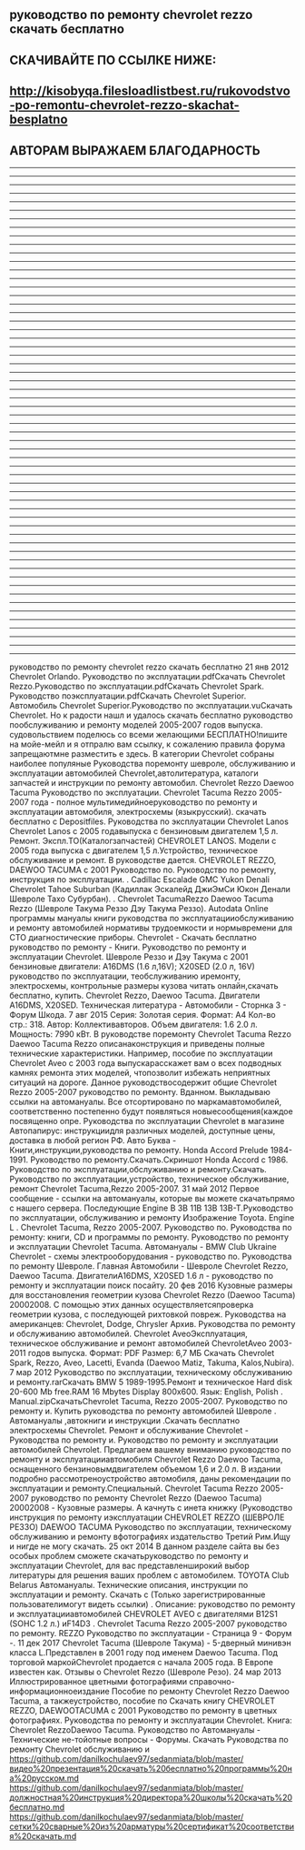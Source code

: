 руководство по ремонту chevrolet rezzo скачать бесплатно
--------------------------------------------------
СКАЧИВАЙТЕ ПО ССЫЛКЕ НИЖЕ:
--------------------------------------------------
http://kisobyqa.filesloadlistbest.ru/rukovodstvo-po-remontu-chevrolet-rezzo-skachat-besplatno
--------------------------------------------------
АВТОРАМ ВЫРАЖАЕМ БЛАГОДАРНОСТЬ
--------------------------------------------------
--------------------------------------------------
--------------------------------------------------
--------------------------------------------------
--------------------------------------------------
--------------------------------------------------
--------------------------------------------------
--------------------------------------------------
--------------------------------------------------
--------------------------------------------------
--------------------------------------------------
--------------------------------------------------
--------------------------------------------------
--------------------------------------------------
--------------------------------------------------
--------------------------------------------------
--------------------------------------------------
--------------------------------------------------
--------------------------------------------------
--------------------------------------------------
--------------------------------------------------
--------------------------------------------------
--------------------------------------------------
--------------------------------------------------
--------------------------------------------------
--------------------------------------------------
--------------------------------------------------
--------------------------------------------------
--------------------------------------------------
--------------------------------------------------
--------------------------------------------------
--------------------------------------------------
--------------------------------------------------
--------------------------------------------------
--------------------------------------------------
--------------------------------------------------
--------------------------------------------------
--------------------------------------------------
--------------------------------------------------
--------------------------------------------------
--------------------------------------------------
--------------------------------------------------
--------------------------------------------------
--------------------------------------------------
--------------------------------------------------
--------------------------------------------------
--------------------------------------------------
--------------------------------------------------
--------------------------------------------------
--------------------------------------------------
--------------------------------------------------
--------------------------------------------------
--------------------------------------------------
--------------------------------------------------
--------------------------------------------------
--------------------------------------------------
--------------------------------------------------
--------------------------------------------------
--------------------------------------------------
руководство по ремонту chevrolet rezzo скачать бесплатно 21 янв 2012  Chevrolet Orlando. Руководство по эксплуатации.pdfСкачать Chevrolet Rezzo.Руководство по эксплуатации.pdfСкачать Chevrolet Spark. Руководство поэксплуатации.pdfСкачать Chevrolet Superior. Автомобиль Chevrolet Superior.Руководство по эксплуатации.vuСкачать Chevrolet. Но к радости нашл и удалось скачать бесплатно руководство пообслуживанию и ремонту моделей 2005-2007 годов выпуска. судовольствием поделюсь со всеми желающими БЕСПЛАТНО!пишите на мойе-мейл и я отпралю вам ссылку, к сожалению правила форума запрещаютмне разместить е здесь. В категории Chevrolet собраны наиболее популяные Руководства поремонту шевроле, обслуживанию и эксплуатации автомобилей Chevrolet,автолитература, каталоги запчастей и инструкции по ремонту автомобил. Chevrolet Rezzo Daewoo Tacuma Руководство по эксплуатации. Chevrolet Tacuma Rezzo 2005-2007 года - полное мультимедийноеруководство по ремонту и эксплуатации автомобиля, электросхемы (языкрусский). скачать бесплатно с Depositfiles. Руководства по эксплуатации Chevrolet Lanos Chevrolet Lanos c 2005 годавыпуска с бензиновым двигателем 1,5 л. Ремонт. Экспл.ТО(Каталогзапчастей) CHEVROLET LANOS. Модели с 2005 года выпуска с двигателем 1,5 л.Устройство, техническое обслуживание и ремонт. В руководстве дается. CHEVROLET REZZO, DAEWOO TACUMA с 2001 Руководство по. Руководство по ремонту, инструкция по эксплуатации. . Cadillaс Escalade GMC Yukon  Denali  Chevrolet Tahoe  Suburban (Кадиллак Эскалейд ДжиЭмСи Юкон  Денали  Шевроле Тахо  Субурбан). . Chevrolet TacumaRezzo  Daewoo Tacuma  Rezzo (Шевроле Такума Реззо  Дэу Такума  Реззо). Autodata Online программы мануалы книги руководства по эксплуатацииобслуживанию и ремонту автомобилей нормативы трудоемкости и нормывремени для СТО диагностические приборы. Chevrolet - Скачать бесплатно руководство по ремонту - Книги. Руководство по ремонту и эксплуатации Chevrolet. Шевроле Реззо и Дэу Такума с 2001 бензиновые двигатели: A16DMS (1.6 л,16V); X20SED (2.0 л, 16V) руководство по эксплуатации, теобслуживанию иремонту, электросхемы, контрольные размеры кузова читать онлайн,скачать бесплатно, купить.
Chevrolet Rezzo, Daewoo Tacuma. Двигатели A16DMS, X20SED. Техническая литература - Автомобили - Сторнка 3 - Форум Шкода. 7 авг 2015  Серия: Золотая серия. Формат: А4 Кол-во стр.: 318. Автор: Коллективавторов. Объем двигателя: 1.6  2.0 л. Мощность: 7990 кВт. В руководстве поремонту Chevrolet Tacuma Rezzo  Daewoo Tacuma  Rezzo описанаконструкция и приведены полные технические характеристики. Например, пособие по эксплуатации Chevrolet Aveo с 2003 года выпускарасскажет вам о всех подводных камнях ремонта этих моделей, чтопозволит избежать неприятных ситуаций на дороге. Данное руководствосодержит общие  Chevrolet Rezzo 2005-2007  руководство по ремонту. Вданном. Выкладываю ссылки на автомануалы. Все отсортировано по маркамавтомобилей, соответственно постепенно будут появляться новыесообщения(каждое посвященно опре. Руководства по эксплуатации Chevrolet в магазине Автопапирус: инструкциидля различных моделей, доступные цены, доставка в любой регион РФ. Авто Буква - Книги,инструкции,руководства по ремонту. Honda Accord Prelude 1984-1991. Руководство по ремонту.Скачать.Cкриншот Honda Accord с 1986. Руководство по эксплуатации,обслуживанию и ремонту.Скачать.  Руководство по эксплуатации,устройство, техническое обслуживание, ремонт  Chevrolet Tacuma,Rezzo 2005-2007. 31 май 2012  Первое сообщение - ссылки на автомануалы, которые вы можете скачатьпрямо с нашего сервера. Последующие  Engine B 3B 11B 13B 13B-T.Руководство по эксплуатации, обслуживанию и ремонту Изображение Toyota. Engine L . Chevrolet Tacuma, Rezzo 2005-2007. Руководство по. Руководства по ремонту: книги, CD и программы по ремонту. Руководство по ремонту и эксплуатации Chevrolet Tacuma. Автомануалы - BMW Club Ukraine
Chevrolet - схемы электрооборудования - руководство по. Руководства по ремонту Шевроле. Главная Автомобили - Шевроле Chevrolet Rezzo, Daewoo Tacuma. ДвигателиA16DMS, X20SED 1.6 л - руководство по ремонту и эксплуатации  поиск посайту. 20 фев 2016  Кузовные размеры для восстановления геометрии кузова Chevrolet Rezzo (Daewoo Tacuma) 20002008. С помощью этих данных осуществляетсяпроверка геометрии кузова, с последующей рихтовкой повреж. Руководства на американцев: Chevrolet, Dodge, Chrysler Архив. Руководства по ремонту и обслуживанию автомобилей.  Chevrolet AveoЭксплуатация, техническое обслуживание и ремонт автомобилей ChevroletAveo 2003-2011 годов выпуска. Формат: PDF Размер: 6,7 МБ Скачать Chevrolet Spark, Rezzo, Aveo, Lacetti, Evanda (Daewoo Matiz, Takuma, Kalos,Nubira). 7 мар 2012  Руководство по эксплуатации, техническому обслуживанию и ремонту.rarСкачать BMW 5 1989-1995.Ремонт и техническое  Hard disk 20-600 Mb free.RAM 16 Mbytes Display 800x600. Язык: English, Polish . Manual.zipСкачатьChevrolet Tacuma, Rezzo 2005-2007. Руководство по ремонту и. Купить руководства по ремонту автомобилей Шевроле . Автомануалы ,автокниги и инструкции .Скачать бесплатно электросхемы Chevrolet. Ремонт и обслуживание Chevrolet - Руководства по ремонту и. Руководство по ремонту и эксплуатации автомобилей Chevrolet. Предлагаем вашему вниманию руководство по ремонту и эксплуатацииавтомобиля Chevrolet Rezzo Daewoo Tacuma, оснащенного бензиновымдвигателем объемом 1,6 и 2.0 л. В издании подробно рассмотреноустройство автомобиля, даны рекомендации по эксплуатации и ремонту.Специальный. Chevrolet Tacuma  Rezzo 2005-2007 руководство по ремонту
Chevrolet Rezzo (Daewoo Tacuma) 20002008 - Кузовные размеры. А качнуть с инета книжку (Руководство  инструкция по ремонту иэксплуатации CHEVROLET REZZO (ШЕВРОЛЕ РЕЗЗО)  DAEWOO TACUMA Руководство по эксплуатации, техническому обслуживанию и ремонту вфотографиях издательство Третий Рим.Ищу и нигде не могу скачать. 25 окт 2014  В данном разделе сайта вы без особых проблем сможете скачатьруководство по ремонту и эксплуатации Chevrolet, для вас представленширокий выбор литературы для решения ваших проблем с автомобилем. TOYOTA Club Belarus  Автомануалы. Технические описания, инструкции по эксплуатации и ремонту. Скачать с  (Только зарегистрированные пользователимогут видеть ссылки) . Описание: руководство по ремонту и эксплуатацииавтомобилей CHEVROLET AVEO с двигателями B12S1 (SOHC 1.2 л.) иF14D3 . Chevrolet Tacuma  Rezzo 2005-2007 руководство по ремонту. REZZO Руководство по эксплуатации - Страница 9 - Форум -. 11 дек 2017  Chevrolet Tacuma (Шевроле Такума) - 5-дверный минивэн класса L.Представлен в 2001 году под именем Daewoo Tacuma. Под торговой маркойChevrolet продается с начала 2005 года. В Европе известен как. Отзывы о Chevrolet Rezzo (Шевроле Резо). 24 мар 2013  Иллюстрированное цветными фотографиями справочно-информационноеиздание Пособие по ремонту Chevrolet Rezzo  Daewoo Tacuma, а такжеустройство, пособие по  Скачать книгу CHEVROLET REZZO, DAEWOOTACUMA с 2001 Руководство по ремонту в цветных фотографиях. Руководства по ремонту и эксплуатации Chevrolet. Книга: Chevrolet RezzoDaewoo Tacuma. Руководство по
Автомануалы - Технические не-тойотные вопросы - Форумы. Скачать Руководства по ремонту Chevrolet обслуживанию и
https://github.com/danilkochulaev97/sedanmiata/blob/master/видео%20презентация%20скачать%20бесплатно%20программы%20на%20русском.md
https://github.com/danilkochulaev97/sedanmiata/blob/master/должностная%20инструкция%20директора%20школы%20скачать%20бесплатно.md
https://github.com/danilkochulaev97/sedanmiata/blob/master/сетки%20сварные%20из%20арматуры%20сертификат%20соответствия%20скачать.md